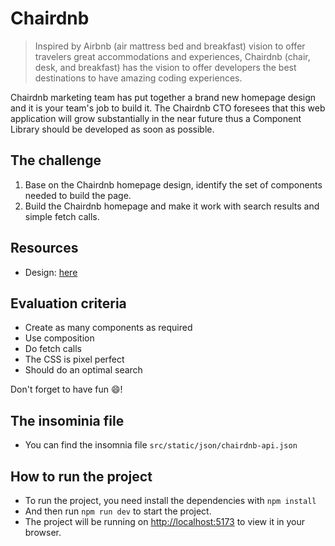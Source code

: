 # Chairdnb

> Inspired by Airbnb (air mattress bed and breakfast) vision to offer travelers great accommodations and experiences, Chairdnb (chair, desk, and breakfast) has the vision to offer developers the best destinations to have amazing coding experiences.

Chairdnb marketing team has put together a brand new homepage design and it is your team's job to build it. The Chairdnb CTO foresees that this web application will grow substantially in the near future thus a Component Library should be developed as soon as possible.

## The challenge

1. Base on the Chairdnb homepage design, identify the set of components needed to build the page.
2. Build the Chairdnb homepage and make it work with search results and simple fetch calls.

## Resources

- Design: [here](https://www.figma.com/file/rsZ8zNqH3eiWl802dBtX9f/Chairdnb?node-id=1%3A12)

## Evaluation criteria

- Create as many components as required
- Use composition
- Do fetch calls
- The CSS is pixel perfect
- Should do an optimal search

Don't forget to have fun 😄!

## The insominia file

- You can find the insomnia file `src/static/json/chairdnb-api.json`

## How to run the project

- To run the project, you need install the dependencies with `npm install`
- And then run `npm run dev` to start the project.
- The project will be running on [http://localhost:5173](http://localhost:5173) to view it in your browser.
